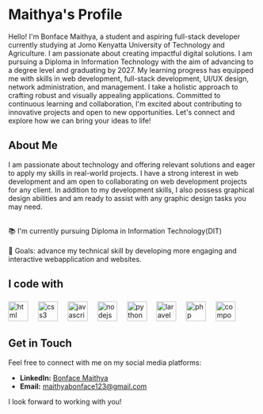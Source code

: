 # Maithya's Profile

Hello! I'm Bonface Maithya, a student and aspiring full-stack developer currently studying at Jomo Kenyatta University of Technology and Agriculture. I am passionate about creating impactful digital solutions. I am pursuing a Diploma in Information Technology with the aim of advancing to a degree level and graduating by 2027. My learning progress has equipped me with skills in web development, full-stack development, UI/UX design, network administration, and management. I take a holistic approach to crafting robust and visually appealing applications. Committed to continuous learning and collaboration, I'm excited about contributing to innovative projects and open to new opportunities. Let's connect and explore how we can bring your ideas to life!

## About Me

I am passionate about technology and offering relevant solutions and eager to apply my skills in real-world projects. I have a strong interest in web development and am open to collaborating on web development projects for any client. 
In addition to my development skills, I also possess graphical design abilities and am ready to assist with any graphic design tasks you may need.
<p align="left">
<br>📚 I'm currently pursuing Diploma in Information Technology(DIT)  <br>
<br>🎯 Goals: advance my technical skill by developing more engaging and interactive webapplication and websites.<br>
  
##
<h2 align="left">I code with</h2>

###

<div align="left">
  <img src="https://cdn.jsdelivr.net/gh/devicons/devicon@latest/icons/html5/html5-original.svg" height="40" alt="html logo"/>
  <img width="12" />
  <img src="https://cdn.jsdelivr.net/gh/devicons/devicon/icons/css3/css3-original.svg" height="40" alt="css3 logo"  />
  <img width="12" />
  <img src="https://cdn.jsdelivr.net/gh/devicons/devicon/icons/javascript/javascript-original.svg" height="40" alt="javascript logo"  />
  <img width="12" />
  <img src="https://cdn.jsdelivr.net/gh/devicons/devicon/icons/nodejs/nodejs-original.svg" height="40" alt="nodejs logo"  />
  <img width="12" />
  <img src="https://cdn.jsdelivr.net/gh/devicons/devicon/icons/python/python-original.svg" height="40" alt="python logo"  />
  <img width="12" />
   <img src="https://cdn.jsdelivr.net/gh/devicons/devicon@latest/icons/laravel/laravel-original.svg"  height="40" alt="laravel logo" /> 
  <img width="12" />
  <img src="https://cdn.jsdelivr.net/gh/devicons/devicon@latest/icons/php/php-original.svg" height="40" alt="php logo" />
  <img width="12" />
  <img src="https://cdn.jsdelivr.net/gh/devicons/devicon@latest/icons/composer/composer-original.svg" height="40" alt="composer logo"  />
   <img width="12" />     
</div>

###

 
## Get in Touch

Feel free to connect with me on my social media platforms:

- **LinkedIn:** [Bonface Maithya](https://linkedin.com/in/bonface-maithya-3b51b6278)  
- **Email:** maithyabonface123@gmail.com  

I look forward to working with you!
